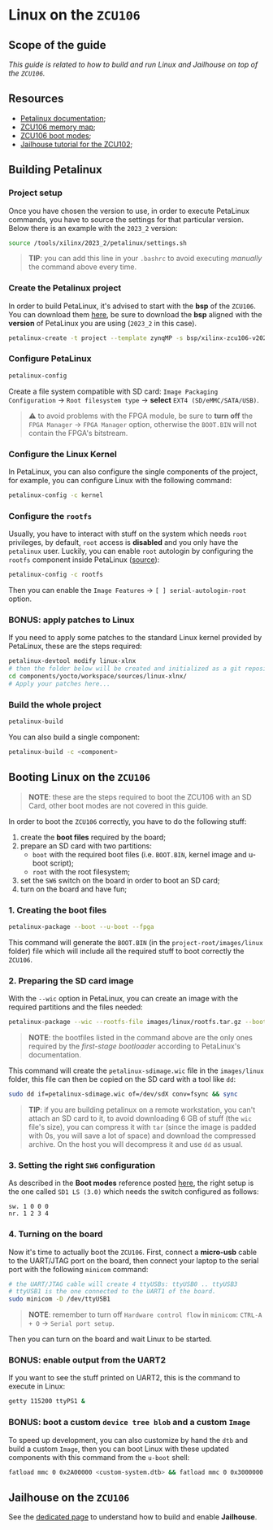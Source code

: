 # Linux on the `ZCU106`

## Scope of the guide

*This guide is related to how to build and run Linux and Jailhouse on top of the `ZCU106`.*

## Resources

- [Petalinux documentation](https://docs.amd.com/r/2023.2-English/ug1144-petalinux-tools-reference-guide/Overview);
- [ZCU106 memory map](https://docs.amd.com/r/en-US/ug1085-zynq-ultrascale-trm/PL-AXI-Interface);
- [ZCU106 boot modes](https://docs.amd.com/r/en-US/ug1085-zynq-ultrascale-trm/Boot-Modes);
- [Jailhouse tutorial for the ZCU102](https://github.com/siemens/jailhouse/blob/master/Documentation/setup-on-zynqmp-zcu102.md);

## Building Petalinux

### Project setup

Once you have chosen the version to use, in order to execute PetaLinux commands,
you have to source the settings for that particular version.
Below there is an example with the `2023_2` version:

```bash
source /tools/xilinx/2023_2/petalinux/settings.sh
```

> **TIP**: you can add this line in your `.bashrc` to avoid executing *manually*
the command above every time.

### Create the Petalinux project

In order to build PetaLinux, it's advised to start with the **bsp** of the `ZCU106`.
You can download them [here](https://www.xilinx.com/support/download/index.html/content/xilinx/en/downloadNav/embedded-design-tools/2023-2.html),
be sure to download the **bsp** aligned with the **version** of PetaLinux you are using (`2023_2` in this case).

```bash
petalinux-create -t project --template zynqMP -s bsp/xilinx-zcu106-v2023.2-10140544.bsp -n <project_name>
```

### Configure PetaLinux

```bash
petalinux-config
```

Create a file system compatible with SD card: `Image Packaging Configuration`
→ `Root filesystem type` → **select** `EXT4 (SD/eMMC/SATA/USB)`.

> :warning: to avoid problems with the FPGA module, be sure to **turn off** the `FPGA Manager` → `FPGA Manager`
option, otherwise the `BOOT.BIN` will not contain the FPGA's bitstream.

### Configure the Linux Kernel

In PetaLinux, you can also configure the single components of the project, for example, you can
configure Linux with the following command:

```bash
petalinux-config -c kernel
```

### Configure the `rootfs`

Usually, you have to interact with stuff on the system which needs `root` privileges,
by default, `root` access is **disabled** and you only have the `petalinux` user.
Luckily, you can enable `root` autologin by configuring the `rootfs` component inside
PetaLinux ([source](https://docs.amd.com/r/2023.2-English/ug1144-petalinux-tools-reference-guide/Login-Changes)):

```bash
petalinux-config -c rootfs
```

Then you can enable the  `Image Features` → `[ ] serial-autologin-root` option.

### BONUS: apply patches to Linux

If you need to apply some patches to the standard Linux kernel provided by PetaLinux,
these are the steps required:

```bash
petalinux-devtool modify linux-xlnx
# then the folder below will be created and initialized as a git repository
cd components/yocto/workspace/sources/linux-xlnx/
# Apply your patches here...
```

### Build the whole project

```bash
petalinux-build
```

You can also build a single component:

```bash
petalinux-build -c <component>
```

## Booting Linux on the `ZCU106`

> **NOTE**: these are the steps required to boot the ZCU106 with an SD Card,
other boot modes are not covered in this guide.

In order to boot the `ZCU106` correctly, you have to do the following stuff:

1. create the **boot files** required by the board;
2. prepare an SD card with two partitions:
    - `boot` with the required boot files (i.e. `BOOT.BIN`, kernel image and u-boot script);
    - `root` with the root filesystem;
3. set the `SW6` switch on the board in order to boot an SD card;
4. turn on the board and have fun;

### 1. Creating the boot files

```bash
petalinux-package --boot --u-boot --fpga
```

This command will generate the `BOOT.BIN` (in the `project-root/images/linux` folder)
file which will include all the required stuff to boot correctly the `ZCU106`.

### 2. Preparing the SD card image

With the `--wic` option in PetaLinux, you can create an image with the required
partitions and the files needed:

```bash
petalinux-package --wic --rootfs-file images/linux/rootfs.tar.gz --bootfiles "BOOT.BIN image.ub boot.scr"
```

> **NOTE**: the bootfiles listed in the command above are the only ones required by the
*first-stage bootloader* according to PetaLinux's documentation.

This command will create the `petalinux-sdimage.wic` file in the `images/linux` folder,
this file can then be copied on the SD card with a tool like `dd`:

```bash
sudo dd if=petalinux-sdimage.wic of=/dev/sdX conv=fsync && sync
```

> **TIP**: if you are building petalinux on a remote workstation, you can't attach an SD card
to it, to avoid downloading 6 GB of stuff (the `wic` file's size), you can compress it
with `tar` (since the image is padded with 0s, you will save a lot of space) and
download the compressed archive. On the host you will decompress it and use `dd` as
usual.

### 3. Setting the right `SW6` configuration

As described in the **Boot modes** reference posted [here](#resources), the right setup is the one
called `SD1 LS (3.0)` which needs the switch configured as follows:

```
sw. 1 0 0 0
nr. 1 2 3 4
```

### 4. Turning on the board

Now it's time to actually boot the `ZCU106`. First, connect a **micro-usb** cable to the UART/JTAG port
on the board, then connect your laptop to the serial port with the following `minicom` command:

```bash
# the UART/JTAG cable will create 4 ttyUSBs: ttyUSB0 .. ttyUSB3
# ttyUSB1 is the one connected to the UART1 of the board.
sudo minicom -D /dev/ttyUSB1
```

> **NOTE**: remember to turn off `Hardware control flow` in `minicom`: `CTRL-A + O` → `Serial port setup`.

Then you can turn on the board and wait Linux to be started.

### BONUS: enable output from the UART2

If you want to see the stuff printed on UART2, this is the command to execute in Linux:

```bash
getty 115200 ttyPS1 &
```

### BONUS: boot a custom `device tree blob` and a custom `Image`

To speed up development, you can also customize by hand the `dtb` and build a custom `Image`,
then you can boot Linux with these updated components with this command from the `u-boot` shell:

```bash
fatload mmc 0 0x2A00000 <custom-system.dtb> && fatload mmc 0 0x3000000 <custom-Image> && booti 0x3000000 - 0x2A00000
```

## Jailhouse on the `ZCU106`

See the [dedicated page](boards/zcu106/jailhouse.md) to understand how to build and enable **Jailhouse**.
